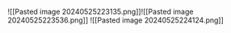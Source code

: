 ![[Pasted image 20240525223135.png]]![[Pasted image 20240525223536.png]]
![[Pasted image 20240525224124.png]]
